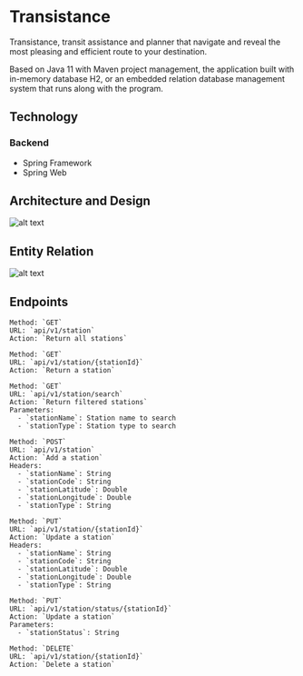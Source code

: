 # Transistance
Transistance, transit assistance and planner that navigate and reveal the most pleasing and efficient route to your destination.

Based on Java 11 with Maven project management, the application built with in-memory database H2, or an embedded relation database management system that runs along with the program. 

## Technology
### Backend
- Spring Framework
- Spring Web


## Architecture and Design
![alt text](https://i.imgur.com/d3zsWwR.jpg)

## Entity Relation
![alt text](https://i.imgur.com/eoa4Npi.jpg)

## Endpoints
```
Method: `GET`
URL: `api/v1/station`
Action: `Return all stations`
```

```
Method: `GET`
URL: `api/v1/station/{stationId}`
Action: `Return a station`
```

```
Method: `GET`
URL: `api/v1/station/search`
Action: `Return filtered stations`
Parameters:
  - `stationName`: Station name to search
  - `stationType`: Station type to search
```

```
Method: `POST`
URL: `api/v1/station`
Action: `Add a station`
Headers:
  - `stationName`: String
  - `stationCode`: String
  - `stationLatitude`: Double
  - `stationLongitude`: Double
  - `stationType`: String
```

```
Method: `PUT`
URL: `api/v1/station/{stationId}`
Action: `Update a station`
Headers:
  - `stationName`: String
  - `stationCode`: String
  - `stationLatitude`: Double
  - `stationLongitude`: Double
  - `stationType`: String
```

```
Method: `PUT`
URL: `api/v1/station/status/{stationId}`
Action: `Update a station`
Parameters:
  - `stationStatus`: String
```

```
Method: `DELETE`
URL: `api/v1/station/{stationId}`
Action: `Delete a station`
```
